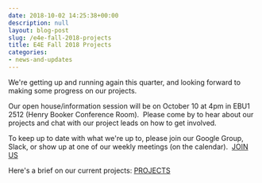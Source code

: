 ```yaml
---
date: 2018-10-02 14:25:38+00:00
description: null
layout: blog-post
slug: /e4e-fall-2018-projects
title: E4E Fall 2018 Projects
categories:
- news-and-updates
---
```


We're getting up and running again this quarter, and looking forward to making some progress on our projects.

Our open house/information session will be on October 10 at 4pm in EBU1 2512 (Henry Booker Conference Room).  Please come by to hear about our projects and chat with our project leads on how to get involved.

To keep up to date with what we're up to, please join our Google Group, Slack, or show up at one of our weekly meetings (on the calendar).  [JOIN US](http://e4e.ucsd.edu/welcome)

Here's a brief on our current projects: [PROJECTS](https://docs.google.com/document/d/1r-0TCDMW02BCUUf1CdLw9JyRKM3eCHhF4rGGQuQDU1g/edit?usp=sharing)
